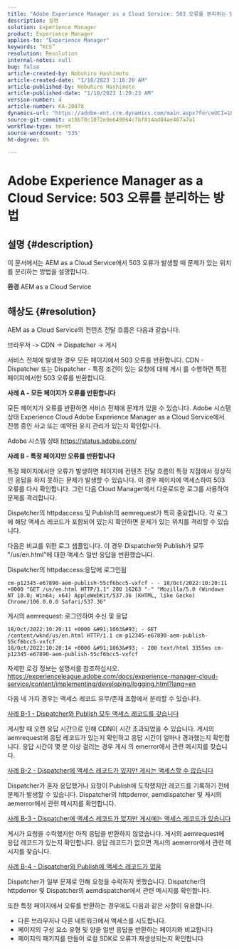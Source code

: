 ```yaml
---
title: "Adobe Experience Manager as a Cloud Service: 503 오류를 분리하는 방법"
description: 설명
solution: Experience Manager
product: Experience Manager
applies-to: "Experience Manager"
keywords: “KCS”
resolution: Resolution
internal-notes: null
bug: false
article-created-by: Nobuhiro Hashimoto
article-created-date: "1/10/2023 1:16:20 AM"
article-published-by: Nobuhiro Hashimoto
article-published-date: "1/10/2023 1:20:23 AM"
version-number: 4
article-number: KA-20878
dynamics-url: "https://adobe-ent.crm.dynamics.com/main.aspx?forceUCI=1&pagetype=entityrecord&etn=knowledgearticle&id=2bf4d65d-8490-ed11-aad1-6045bd0061cb"
source-git-commit: a18b70c1072e0e649864c7bf814ad04ae467a7a1
workflow-type: tm+mt
source-wordcount: '535'
ht-degree: 0%

---
```


# Adobe Experience Manager as a Cloud Service: 503 오류를 분리하는 방법

## 설명 {#description}


이 문서에서는 AEM as a Cloud Service에서 503 오류가 발생할 때 문제가 있는 위치를 분리하는 방법을 설명합니다.

<b>환경</b>
AEM as a Cloud Service


## 해상도 {#resolution}


AEM as a Cloud Service의 컨텐츠 전달 흐름은 다음과 같습니다.

브라우저 -> CDN -> Dispatcher -> 게시

서비스 전체에 발생한 경우 모든 페이지에서 503 오류를 반환합니다. CDN - Dispatcher 또는 Dispatcher - 특정 조건이 있는 요청에 대해 게시 를 수행하면 특정 페이지에서만 503 오류를 반환합니다.



<b>사례 A - 모든 페이지가 오류를 반환합니다</b>

모든 페이지가 오류를 반환하면 서비스 전체에 문제가 있을 수 있습니다. Adobe 시스템 상태 Experience Cloud Adobe Experience Manager as a Cloud Service에서 진행 중인 사고 또는 예약된 유지 관리가 있는지 확인합니다.

Adobe 시스템 상태 https://status.adobe.com/



<b>사례 B - 특정 페이지만 오류를 반환합니다</b>

특정 페이지에서만 오류가 발생하면 페이지에 컨텐츠 전달 흐름의 특정 지점에서 정상적인 응답을 하지 못하는 문제가 발생할 수 있습니다. 이 경우 페이지에 액세스하여 503 오류를 다시 확인합니다. 그런 다음 Cloud Manager에서 다운로드한 로그를 사용하여 문제를 격리합니다.

Dispatcher의 httpdaccess 및 Publish의 aemrequest가 특히 중요합니다. 각 로그에 해당 액세스 레코드가 포함되어 있는지 확인하면 문제가 있는 위치를 격리할 수 있습니다.

다음은 비교를 위한 로그 샘플입니다. 이 경우 Dispatcher와 Publish가 모두 &quot;/us/en.html&quot;에 대한 액세스 일반 응답을 반환했습니다.

Dispatcher의 httpdaccess:응답에 로그인됨


```
cm-p12345-e67890-aem-publish-55cf6bcc5-vxfcf - - 18/Oct/2022:10:20:11 +0000 "GET /us/en.html HTTP/1.1" 200 16263 "-" "Mozilla/5.0 (Windows NT 10.0; Win64; x64) AppleWebKit/537.36 (KHTML, like Gecko) Chrome/106.0.0.0 Safari/537.36"
```




게시의 aemrequest: 로그인하여 수신 및 응답


```
18/Oct/2022:10:20:11 +0000 &#91;1063&#93; - GET /content/wknd/us/en.html HTTP/1.1 cm-p12345-e67890-aem-publish-55cf6bcc5-vxfcf
18/Oct/2022:10:20:14 +0000 &#91;1063&#93; - 200 text/html 3355ms cm-p12345-e67890-aem-publish-55cf6bcc5-vxfcf
```




자세한 로깅 정보는 설명서를 참조하십시오.
https://experienceleague.adobe.com/docs/experience-manager-cloud-service/content/implementing/developing/logging.html?lang=en



다음 네 가지 경우는 액세스 레코드 유무/존재 조합에서 분리할 수 있습니다.

<u>사례 B-1 - Dispatcher와 Publish 모두 액세스 레코드를 갖습니다</u>

게시할 때 오랜 응답 시간으로 인해 CDN이 시간 초과되었을 수 있습니다. 게시의 aemrequest에 응답 레코드가 있는지 확인하고 응답 시간이 얼마나 경과했는지 확인합니다. 응답 시간이 몇 분 이상 걸리는 경우 게시 의 emerror에서 관련 메시지를 찾습니다.

<u>사례 B-2 - Dispatcher에 액세스 레코드가 있지만 게시는 액세스할 수 없습니다</u>

Dispatcher가 혼자 응답했거나 요청이 Publish에 도착했지만 레코드를 기록하기 전에 문제가 발생할 수 있습니다. Dispatcher의 httpderror, aemdispatcher 및 게시의 aemerror에서 관련 메시지를 확인합니다.

<u>사례 B-3 - Dispatcher에 액세스 레코드가 없지만 게시에는 액세스 레코드가 있습니다</u>

게시가 요청을 수락했지만 아직 응답을 반환하지 않았습니다. 게시의 aemrequest에 응답 레코드가 있는지 확인합니다. 응답 레코드가 없으면 게시의 aemerror에서 관련 메시지를 찾습니다.

<u>사례 B-4 - Dispatcher와 Publish에 액세스 레코드가 없음</u>

Dispatcher가 일부 문제로 인해 요청을 수락하지 못했습니다. Dispatcher의 httpderror 및 Dispatcher의 aemdispatcher에서 관련 메시지를 확인합니다.



또한 특정 페이지에서 오류를 반환하는 경우에도 다음과 같은 사항이 유용합니다.

- 다른 브라우저나 다른 네트워크에서 액세스를 시도합니다.
- 페이지의 구성 요소 유형 및 양을 일반 응답을 반환하는 페이지와 비교합니다
- 페이지의 패키지를 만들어 로컬 SDK로 오류가 재생성되는지 확인합니다



